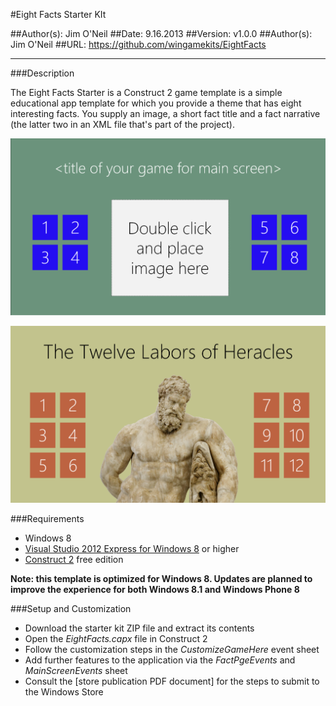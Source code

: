 #Eight Facts Starter KIt

##Author(s): Jim O'Neil
##Date: 9.16.2013
##Version: v1.0.0
##Author(s): Jim O'Neil
##URL: https://github.com/wingamekits/EightFacts

----------
###Description

The Eight Facts Starter is a Construct 2 game template is a simple educational app template for which you provide a theme that has eight interesting facts. You supply an image, a short fact title and a fact narrative (the latter two in an XML file that's part of the project).

![Template](8facts.png)

![Completed application](8facts2.png)


###Requirements

 - Windows 8
 - [Visual Studio 2012 Express for Windows 8][1] or higher
 - [Construct 2][2] free edition
 
**Note: this template is optimized for Windows 8. Updates are planned to improve the experience for both Windows 8.1 and Windows Phone 8** 

###Setup and Customization
 - Download the starter kit ZIP file and extract its contents
 - Open the *EightFacts.capx* file in Construct 2
 - Follow the customization steps in the *CustomizeGameHere* event sheet
 - Add further features to the application via the *FactPgeEvents* and *MainScreenEvents* sheet
 - Consult the [store publication PDF document] for the steps to submit to the Windows Store
 
[1]:http://www.microsoft.com/visualstudio/eng/products/visual-studio-express-for-windows-8 "Visual Studio 2012 Express for Windows 8"
[2]:http://scirra.com/construct2
[3]:https://github.com/jimoneil/Construct-2/blob/master/Scirra2Store.pdf?raw=true
